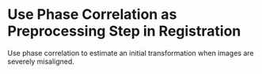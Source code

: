 # **Use Phase Correlation as Preprocessing Step in Registration**

Use phase correlation to estimate an initial transformation when images are severely misaligned.
